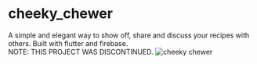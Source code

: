 # cheeky_chewer

A simple and elegant way to show off, share and discuss your recipes with others. Built with flutter and firebase.   
NOTE: THIS PROJECT WAS DISCONTINUED.
![cheeky chewer](https://github.com/Ahmodiyy/cheeky-chewer-teminla/assets/61211517/1169c5ba-4864-4135-ba9a-73322f1fa5ea)

